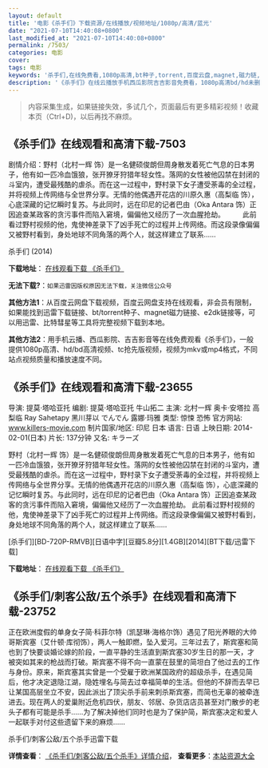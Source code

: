 ```yaml
---
layout: default
title: '电影《杀手们》下载资源/在线播放/视频地址/1080p/高清/蓝光'
date: "2021-07-10T14:40:08+0800"
last_modified_at: "2021-07-10T14:40:08+0800"
permalink: /7503/
categories: 电影
cover:
tags: 电影
keywords: '杀手们,在线免费看,1080p高清,bt种子,torrent,百度云盘,magnet,磁力链,迅雷下载资源'
description: '《杀手们》在线云播放手机西瓜影院吉吉影音免费看，1080p高清bd/hd未删减完整版和tc抢先枪版，mkv/mp4格式，附带bt/torrent种子、magnet/磁力链、百度云盘、网盘资源迅雷下载链接'
---
```


>内容采集生成，如果链接失效，多试几个，页面最后有更多精彩视频！收藏本页（Ctrl+D)，以后再找不麻烦。


## 《杀手们》在线观看和高清下载-7503

剧情介绍：野村（北村一辉 饰）是一名健硕俊朗但周身散发着死亡气息的日本男子，他有如一匹冷血饿狼，张开獠牙狩猎年轻女性。落网的女性被他囚禁在封闭的斗室内，遭受最残酷的虐杀。而在这一过程中，野村录下女子遭受荼毒的全过程，并将视频上传网络与全世界分享。无情的他偶遇开花店的川原久惠（高梨临 饰），心底深藏的记忆瞬时复苏。与此同时，远在印尼的记者巴由（Oka Antara 饰）正因追查某政客的贪污事件而陷入窘境，偏偏他又经历了一次血腥抢劫。  　　此前看过野村视频的他，鬼使神差录下了凶手死亡的过程并上传网络。而这段录像偏偏又被野村看到，身处地球不同角落的两个人，就这样建立了联系……


杀手们 (2014)

**下载地址**： [在线观看下载 《杀手们》](https://www.btbtdy.me/btdy/dy1519.html) 


**无法下载?**：`如果迅雷因版权原因无法下载，关注微信公众号 `

**其他方法1**：从百度云网盘下载视频，百度云网盘支持在线观看，非会员有限制，如果能找到迅雷下载链接、bt/torrent种子、magnet磁力链接、e2dk链接等，可以用迅雷、比特彗星等工具将完整视频下载到本地。

**其他方法2**：用手机云播、西瓜影院、吉吉影音等在线免费观看《杀手们》，一般提供1080p高清、hd/bd高清视频、tc抢先版视频，视频为mkv或mp4格式，不同站点视频质量和播放速度不同。


## 《杀手们》在线观看和高清下载-23655

导演: 提莫·塔哈亚托 编剧: 提莫·塔哈亚托 牛山拓二 主演: 北村一辉 奥卡·安塔拉 高梨临 Ray Sahetapy 黑川芽以 でんでん 露娜·玛雅 类型: 惊悚 恐怖 官方网站: www.killers-movie.com 制片国家/地区: 印尼 日本 语言: 日语 上映日期: 2014-02-01(日本) 片长: 137分钟 又名: キラーズ

野村（北村一辉 饰）是一名健硕俊朗但周身散发着死亡气息的日本男子，他有如一匹冷血饿狼，张开獠牙狩猎年轻女性。落网的女性被他囚禁在封闭的斗室内，遭受最残酷的虐杀。而在这一过程中，野村录下女子遭受荼毒的全过程，并将视频上传网络与全世界分享。无情的他偶遇开花店的川原久惠（高梨临 饰），心底深藏的记忆瞬时复苏。与此同时，远在印尼的记者巴由（Oka Antara 饰）正因追查某政客的贪污事件而陷入窘境，偏偏他又经历了一次血腥抢劫。 此前看过野村视频的他，鬼使神差录下了凶手死亡的过程并上传网络。而这段录像偏偏又被野村看到，身处地球不同角落的两个人，就这样建立了联系……


[杀手们][BD-720P-RMVB][日语中字][豆瓣5.8分][1.4GB][2014][BT下载/迅雷下载]

**下载地址**： [在线观看下载 《杀手们》](https://www.btdx8.com/torrent/killers_2014.html) 


## 《杀手们/刺客公敌/五个杀手》在线观看和高清下载-23752

正在欧洲度假的单身女子简·科菲尔特（凯瑟琳·海格尔饰）遇见了阳光养眼的大帅哥斯宾塞（艾什顿&middot;库彻饰），两人一触即燃，坠入爱河。三年过去了，斯宾塞和简也到了快要谈婚论嫁的阶段，一直平静的生活直到斯宾塞30岁生日的那一天，才被突如其来的枪战而打破。斯宾塞不得不向一直蒙在鼓里的简坦白了他过去的工作与身份。原来，斯宾塞其实曾是一个受雇于欧洲某国政府的超级杀手，在遇见简后，他才决定退隐江湖，隐姓埋名与简去过幸福简单的生活。但他的不辞而去早已让某国高层坐立不安，因此派出了顶尖杀手前来刺杀斯宾塞，而简也无辜的被牵连进去。现在两人的爱巢附近危机四伏，朋友、邻居、杂货店店员甚至对门散步的老头子都有可能是杀手&hellip;…为了解决掉他们同时也是为了保护简，斯宾塞决定和爱人一起联手对付这些遗留下来的麻烦……


杀手们/刺客公敌/五个杀手迅雷下载

**详情查看**： [《杀手们/刺客公敌/五个杀手》详情介绍](/movie/23752/)， **查看更多**：[本站资源大全](/movie/t/all/)

